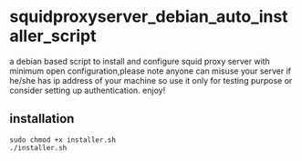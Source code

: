 # squidproxyserver_debian_auto_installer_script
a debian based script to install and configure squid proxy server with minimum open configuration,please note anyone can misuse your server if he/she has ip address of your machine so use it only for testing purpose or consider setting up authentication. enjoy!

## installation
`sudo chmod +x installer.sh`  
`./installer.sh`

